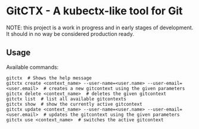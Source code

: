 # GitCTX - A kubectx-like tool for Git
NOTE: this project is a work in progress and in early stages of development. It
should in no way be considered production ready.

## Usage
Available commands:
```shell
gitctx  # Shows the help message
gitctx create <context_name> --user-name=<user.name> --user-email=<user.email>  # creates a new gitcontext using the given parameters
gitctx delete <context_name>  # deletes the given gitcontext
gitctx list  # list all available gitcontexts
gitctx show  # show the currently active gitcontext
gitctx update <context_name> --user-name=<user.name> --user-email=<user.email>  # updates the gitcontext using the given parameters
gitctx use <context_name>  # switches the active gitcontext
```